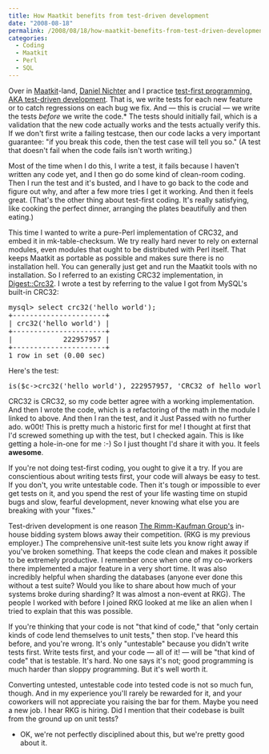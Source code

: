 ```yaml
---
title: How Maatkit benefits from test-driven development
date: "2008-08-18"
permalink: /2008/08/18/how-maatkit-benefits-from-test-driven-development/
categories:
  - Coding
  - Maatkit
  - Perl
  - SQL
---
```

Over in [Maatkit][1]-land, [Daniel Nichter][2] and I practice [test-first programming, AKA test-driven development][3]. That is, we write tests for each new feature or to catch regressions on each bug we fix. And &#8212; this is crucial &#8212; we write the tests *before* we write the code.* The tests should initially fail, which is a validation that the new code actually works and the tests actually verify this. If we don't first write a failing testcase, then our code lacks a very important guarantee: "if you break this code, then the test case will tell you so." (A test that doesn't fail when the code fails isn't worth writing.)

<!--more-->

Most of the time when I do this, I write a test, it fails because I haven't written any code yet, and I then go do some kind of clean-room coding. Then I run the test and it's busted, and I have to go back to the code and figure out why, and after a few more tries I get it working. And then it feels great. (That's the other thing about test-first coding. It's really satisfying, like cooking the perfect dinner, arranging the plates beautifully and then eating.)

This time I wanted to write a pure-Perl implementation of CRC32, and embed it in mk-table-checksum. We try really hard never to rely on external modules, even modules that ought to be distributed with Perl itself. That keeps Maatkit as portable as possible and makes sure there is no installation hell. You can generally just get and run the Maatkit tools with no installation. So I referred to an existing CRC32 implementation, in [Digest::Crc32][4]. I wrote a test by referring to the value I got from MySQL's built-in CRC32:

<pre>mysql> select crc32('hello world');
+----------------------+
| crc32('hello world') |
+----------------------+
|            222957957 | 
+----------------------+
1 row in set (0.00 sec)
</pre>

Here's the test:

<pre>is($c-&gt;crc32('hello world'), 222957957, 'CRC32 of hello world');</pre>

CRC32 is CRC32, so my code better agree with a working implementation. And then I wrote the code, which is a refactoring of the math in the module I linked to above. And then I ran the test, and it Just Passed with no further ado. w00t! This is pretty much a historic first for me! I thought at first that I'd screwed something up with the test, but I checked again. This is like getting a hole-in-one for me :-) So I just thought I'd share it with you. It feels **awesome**.

If you're not doing test-first coding, you ought to give it a try. If you are conscientious about writing tests first, your code will always be easy to test. If you don't, you write untestable code. Then it's tough or impossible to ever get tests on it, and you spend the rest of your life wasting time on stupid bugs and slow, fearful development, never knowing what else you are breaking with your "fixes."

Test-driven development is one reason [The Rimm-Kaufman Group's][5] in-house bidding system blows away their competition. (RKG is my previous employer.) The comprehensive unit-test suite lets you know right away if you've broken something. That keeps the code clean and makes it possible to be extremely productive. I remember once when one of my co-workers there implemented a major feature in a very short time. It was also incredibly helpful when sharding the databases (anyone ever done this without a test suite? Would you like to share about how much of your systems broke during sharding? It was almost a non-event at RKG). The people I worked with before I joined RKG looked at me like an alien when I tried to explain that this was possible.

If you're thinking that your code is not "that kind of code," that "only certain kinds of code lend themselves to unit tests," then stop. I've heard this before, and you're wrong. It's only "untestable" because you didn't write tests first. Write tests first, and your code &#8212; all of it! &#8212; will be "that kind of code" that is testable. It's hard. No one says it's not; good programming is much harder than sloppy programming. But it's well worth it.

Converting untested, untestable code into tested code is not so much fun, though. And in my experience you'll rarely be rewarded for it, and your coworkers will not appreciate you raising the bar for them. Maybe you need a new job. I hear RKG is hiring. Did I mention that their codebase is built from the ground up on unit tests?

* OK, we're not perfectly disciplined about this, but we're pretty good about it.

 [1]: http://www.maatkit.org/
 [2]: http://hackmysql.com/
 [3]: http://en.wikipedia.org/wiki/Test-driven_development
 [4]: http://search.cpan.org/~fays/Digest-Crc32-0.01/Crc32.pm
 [5]: http://www.rimmkaufman.com/
